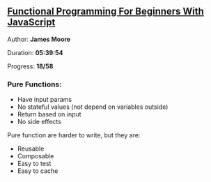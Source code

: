 ## [Functional Programming For Beginners With JavaScript](https://coursehunter.net/course/javascript-funkcionalnoe-programmirovanie-dlya-nachinayushchih)

Author: **James Moore**

Duration: **05:39:54**

Progress: **18/58** 

### Pure Functions:
- Have input params
- No stateful values (not depend on variables outside)
- Return based on input
- No side effects

Pure function are harder to write, but they are:

- Reusable
- Composable
- Easy to test
- Easy to cache
